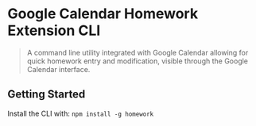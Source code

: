 # Google Calendar Homework Extension CLI

> A command line utility integrated with Google Calendar allowing for quick homework entry and modification, visible through the Google Calendar interface.

## Getting Started

Install the CLI with: `npm install -g homework`
